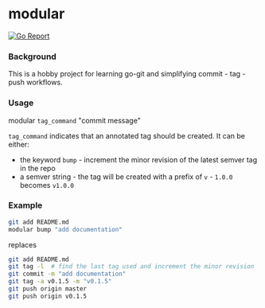 # modular

[![Go Report](https://badge.mlctrez.com/mlctrez/modular)](https://goreportcard.com/report/github.com/mlctrez/modular)

### Background

This is a hobby project for learning go-git and simplifying commit - tag - push workflows.

### Usage

modular `tag_command` "commit message"

`tag_command` indicates that an annotated tag should be created. It can be either:

* the keyword `bump` - increment the minor revision of the latest semver tag in the repo
* a semver string - the tag will be created with a prefix of `v` - `1.0.0` becomes `v1.0.0`

### Example

```bash
git add README.md
modular bump "add documentation"
```
replaces
```bash
git add README.md
git tag -l  # find the last tag used and increment the minor revision
git commit -m "add documentation"
git tag -a v0.1.5 -m "v0.1.5"
git push origin master
git push origin v0.1.5
```
















